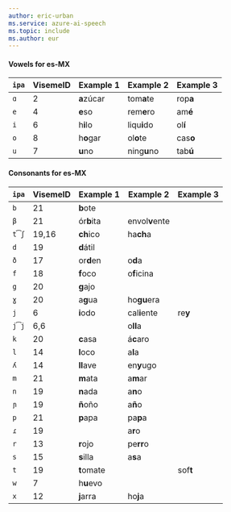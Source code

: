 ```yaml
---
author: eric-urban
ms.service: azure-ai-speech
ms.topic: include
ms.author: eur
---
```


#### Vowels for es-MX

| `ipa` | VisemeID | Example&nbsp;1  | Example&nbsp;2      | Example&nbsp;3|
|-------|----------|------------|----------------|----------|
| `ɑ`   | 2        | **a**zúcar | tom**a**te     | rop**a** |
| `e`   | 4        | **e**so    | rem**e**ro     | am**é**  |
| `i`   | 6        | h**i**lo   | liqu**i**do    | ol**í**  |
| `o`   | 8        | h**o**gar  | ol**o**te      | cas**o** |
| `u`   | 7        | **u**no    | ning**u**no    | tab**ú** |

#### Consonants for es-MX

| `ipa` | VisemeID | Example&nbsp;1  | Example&nbsp;2      | Example&nbsp;3|
|-------|----------|------------|----------------|----------|
| `b`   | 21       | **b**ote   |                |          |
| `β`   | 21       | ór**b**ita | envol**v**ente |          |
| `t͡ʃ` | 19,16    | **ch**ico  | ha**ch**a      |          |
| `d`   | 19       | **d**átil  |                |          |
| `ð`   | 17       | or**d**en  | o**d**a        |          |
| `f`   | 18       | **f**oco   | o**f**icina    |          |
| `g`   | 20       | **g**ajo   |                |          |
| `ɣ`   | 20       | a**g**ua   | ho**gu**era    |          |
| `j`   | 6        | **i**odo   | cal**i**ente   | re**y**  |
| `j͡j` | 6,6      |            | o**ll**a       |          |
| `k`   | 20       | **c**asa   | á**c**aro      |          |
| `l`   | 14       | **l**oco   | a**l**a        |          |
| `ʎ`   | 14       | **ll**ave  | en**y**ugo     |          |
| `m`   | 21       | **m**ata   | a**m**ar       |          |
| `n`   | 19       | **n**ada   | a**n**o        |          |
| `ɲ`   | 19       | **ñ**oño   | a**ñ**o        |          |
| `p`   | 21       | **p**apa   | pa**p**a       |          |
| `ɾ`   | 19       |            | a**r**o        |          |
| `r`   | 13       | **r**ojo   | pe**rr**o      |          |
| `s`   | 15       | **s**illa  | a**s**a        |          |
| `t`   | 19       | **t**omate |                | sof**t** |
| `w`   | 7        | h**u**evo  |                |          |
| `x`   | 12       | **j**arra  | ho**j**a       |          |
